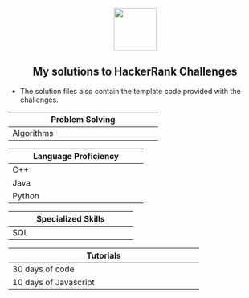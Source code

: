 <p align="center">
    <a href="https://www.hackerrank.com/greeneyedgeek">
        <img height=85 src="https://d3keuzeb2crhkn.cloudfront.net/hackerrank/assets/styleguide/logo_wordmark-f5c5eb61ab0a154c3ed9eda24d0b9e31.svg">
    </a>
    <h2 align="center">My solutions to HackerRank Challenges</h2>
    <ul>
    <li>The solution files also contain the template code provided with the challenges.</li>
    </ul>
</p>
<div>

|Problem Solving      |
|---------------------|
|Algorithms<img width=200/>|

|Language Proficiency
|---------------------|
|C++                  |
|Java                 |
|Python<img width=200/>|

|Specialized Skills   |
|---------------------|
|SQL<img width=200/>|
    
|Tutorials            |
|---------------------|
|30 days of code      | 
|10 days of Javascript<img width=200/>|

</div>

